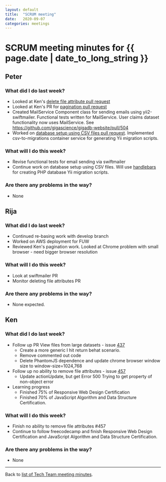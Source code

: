 ```yaml
---
layout: default
title:  "SCRUM meeting"
date:   2020-09-07
categories: meetings
---
```

# SCRUM meeting minutes for {{ page.date | date_to_long_string }}

## Peter

### What did I do last week?
* Looked at Ken's [delete file attribute pull request](https://github.com/gigascience/gigadb-website/pull/503)
* Looked at Ken's PR for [pagination pull request](https://github.com/gigascience/gigadb-website/pull/495)
* Created MailService Component class for sending emails using yii2-swiftmailer.
  Functional tests written for MailService. User claims dataset functionality now uses MailService. See https://github.com/gigascience/gigadb-website/pull/504 
* Worked on [database setup using CSV files pull request](https://github.com/gigascience/gigadb-website/pull/469). Implemented csv-to-migrations container service for generating Yii migration scripts.

### What will I do this week?
* Revise functional tests for email sending via swiftmailer
* Continue work on database setup using CSV files. Will use [handlebars](https://handlebarsjs.com) for creating PHP database Yii migration scripts.


### Are there any problems in the way?
* None

## Rija

### What did I do last week?
* Continued re-basing work with develop branch
* Worked on AWS deployment for FUW
* Reviewed Ken's pagination work. Looked at Chrome problem with small browser -
  need bigger browser resolution

### What will I do this week?
* Look at swiftmailer PR
* Monitor deleting file attributes PR


### Are there any problems in the way?
* None expected.

## Ken

### What did I do last week?
* Follow up PR View files from large datasets - issue [437](https://github.com/gigascience/gigadb-website/issues/437)
  * Create a more generic I hit return behat scenario.
  * Remove commented out code
  * Delete PhantomJS dependence and update chrome browser window size to window-size=1024,768
* Follow up no ability to remove file attributes - issue [457](https://github.com/gigascience/gigadb-website/issues/457)
  * Update actionUpdate, but get Error 500 Trying to get property of non-object error
* Learning progress
  * Finished 75% of Responsive Web Design Certification 
  * Finished 70% of JavaScript Algorithm and Data Structure Certification.

### What will I do this week?
* Finish no ability to remove file attributes #457
* Continue to follow freecodecamp and finish Responsive Web Design Certification and JavaScript Algorithm and Data Structure Certification.


### Are there any problems in the way?
* None

<hr>

Back to [list of Tech Team meeting minutes][scrum-meetings].

[scrum-meetings]: /techteam/index.html
